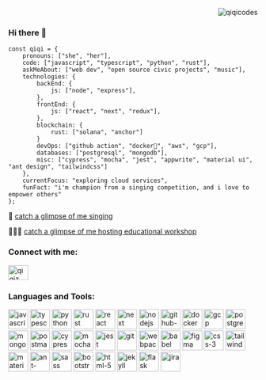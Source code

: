 <p align="right"> <img src="https://komarev.com/ghpvc/?username=qiqicodes&label=Profile%20views&color=0e75b6&style=flat" alt="qiqicodes" /> </p>

### Hi there 👋

```
const qiqi = {
    pronouns: ["she", "her"],
    code: ["javascript", "typescript", "python", "rust"],
    askMeAbout: ["web dev", "open source civic projects", "music"],
    technologies: {
        backEnd: {
            js: ["node", "express"],
        },
        frontEnd: {
            js: ["react", "next", "redux"],
        },
        blockchain: {
            rust: ["solana", "anchor"]
        }
        devOps: ["github action", "docker🐳", "aws", "gcp"],
        databases: ["postgresql", "mongodb"],
        misc: ["cypress", "mocha", "jest", "appwrite", "material ui", "ant design", "tailwindcss"]
    },
    currentFocus: "exploring cloud services",
    funFact: "i'm champion from a singing competition, and i love to empower others"
};
```

🎤 [catch a glimpse of me singing](https://www.youtube.com/watch?v=emZPQov5IKk&t=2646s)

👩🏻‍🏫 [catch a glimpse of me hosting educational workshop](https://x.com/JetProtocol/status/1501288976325361668?s=20)

<h3 align="left">Connect with me:</h3>
<p align="left">
<a href="https://linkedin.com/in/qiqiz" target="blank"><img align="center" src="https://raw.githubusercontent.com/rahuldkjain/github-profile-readme-generator/master/src/images/icons/Social/linked-in-alt.svg" alt="qiqiz" height="30" width="40" /></a>
</p>

<h3 align="left">Languages and Tools:</h3>
<p align="left">
<a href="#"><img src="https://api.iconify.design/logos:javascript.svg" alt="javascript" width="40" height="40"/></a>
<a href="#"><img src="https://api.iconify.design/logos:typescript-icon.svg" alt="typescript" width="40" height="40"/></a>
<a href="#"><img src="https://api.iconify.design/logos:python.svg" alt="python" width="40" height="40"/></a>
<a href="#"><img src="https://api.iconify.design/logos:rust.svg" alt="rust" width="40" height="40"/></a>
<a href="#"><img src="https://api.iconify.design/logos:react.svg" alt="react" width="40" height="40"/></a>
<a href="#"><img src="https://api.iconify.design/logos:nextjs-icon.svg" alt="next" width="40" height="40"/></a>
<a href="#"><img src="https://api.iconify.design/logos:nodejs-icon.svg" alt="nodejs" width="40" height="40"/></a>
<a href="#"><img src="https://api.iconify.design/logos:github-actions.svg" alt="github-action" width="40" height="40"/></a>
<a href="#"><img src="https://api.iconify.design/logos:docker-icon.svg" alt="docker" width="40" height="40"/></a>
<a href="#"><img src="https://www.vectorlogo.zone/logos/google_cloud/google_cloud-icon.svg" alt="gcp" width="40" height="40"/></a>
<a href="#"><img src="https://api.iconify.design/logos:postgresql.svg" alt="postgresql" width="40" height="40"/></a>
<a href="#"><img src="https://api.iconify.design/logos:mongodb-icon.svg" alt="mongodb" width="40" height="40"/></a>
<a href="#"><img src="https://api.iconify.design/logos:postman-icon.svg" alt="postman" width="40" height="40"/></a>
<a href="#"><img src="https://api.iconify.design/logos:cypress-icon.svg" alt="cypress" width="40" height="40"/></a>
<a href="#"><img src="https://api.iconify.design/logos:mocha.svg" alt="mocha" width="40" height="40"/></a>
<a href="#"><img src="https://api.iconify.design/logos:jest.svg" alt="jest" width="40" height="40"/></a>
<a href="#"><img src="https://api.iconify.design/logos:git-icon.svg" alt="git" width="40" height="40"/></a>
<a href="#"><img src="https://api.iconify.design/logos:webpack.svg" alt="webpack" width="40" height="40"/></a>
<a href="#"><img src="https://api.iconify.design/logos:babel.svg" alt="babel" width="40" height="40"/></a>
<a href="#"><img src="https://api.iconify.design/logos:figma.svg" alt="figma" width="40" height="40"/></a>
<a href="#"><img src="https://api.iconify.design/logos:css-3.svg" alt="css-3" width="40" height="40"/></a>
<a href="#"><img src="https://api.iconify.design/logos:tailwindcss-icon.svg" alt="tailwindcss" width="40" height="40"/></a>
<a href="#"><img src="https://api.iconify.design/logos:material-ui.svg" alt="material-ui" width="40" height="40"/></a>
<a href="#"><img src="https://api.iconify.design/logos:ant-design.svg" alt="ant-design" width="40" height="40"/></a>
<a href="#"><img src="https://api.iconify.design/logos:sass.svg" alt="sass" width="40" height="40"/></a>
<a href="#"><img src="https://api.iconify.design/logos:bootstrap.svg" alt="bootstrap" width="40" height="40"/></a>
<a href="#"><img src="https://api.iconify.design/logos:html-5.svg" alt="html-5" width="40" height="40"/></a>
<a href="#"><img src="https://www.vectorlogo.zone/logos/jekyllrb/jekyllrb-icon.svg" alt="jekyll" width="40" height="40"/></a>
<a href="#"><img src="https://api.iconify.design/logos:flask.svg" alt="flask" width="40" height="40"/></a>
<a href="#"><img src="https://api.iconify.design/logos:jira.svg" alt="jira" width="40" height="40"/></a>
</p>
